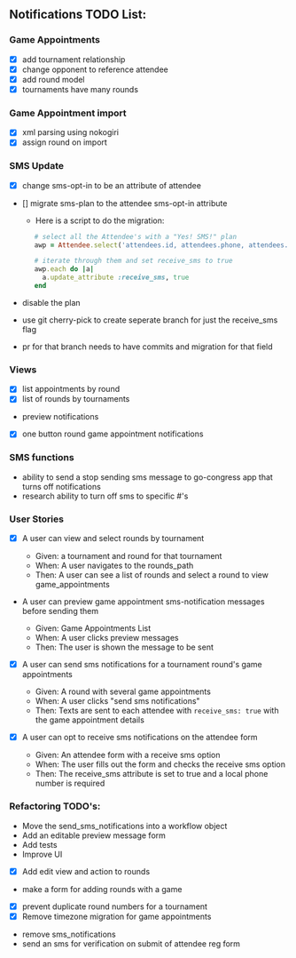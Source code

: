 ## Notifications TODO List:

### Game Appointments

* [x] add tournament relationship
* [x] change opponent to reference attendee
* [x] add round model
* [x] tournaments have many rounds

### Game Appointment import

* [x] xml parsing using nokogiri
* [x] assign round on import

### SMS Update

* [x] change sms-opt-in to be an attribute of attendee
* [] migrate sms-plan to the attendee sms-opt-in attribute

  * Here is a script to do the migration:

  ```ruby
     # select all the Attendee's with a "Yes! SMS!" plan
     awp = Attendee.select('attendees.id, attendees.phone, attendees.local_phone').joins(:plans).where('plans.name = ?', "Yes! SMS!")

     # iterate through them and set receive_sms to true
     awp.each do |a|
       a.update_attribute :receive_sms, true
     end
  ```

* disable the plan
* use git cherry-pick to create seperate branch for just the receive_sms flag
* pr for that branch needs to have commits and migration for that field

### Views

* [x] list appointments by round
* [x] list of rounds by tournaments
* preview notifications
* [x] one button round game appointment notifications

### SMS functions

* ability to send a stop sending sms message to go-congress app that turns off notifications
* research ability to turn off sms to specific #'s

### User Stories

* [x] A user can view and select rounds by tournament

  * Given: a tournament and round for that tournament
  * When: A user navigates to the rounds_path
  * Then: A user can see a list of rounds and select a round to view game_appointments

* A user can preview game appointment sms-notification messages before sending them

  * Given: Game Appointments List
  * When: A user clicks preview messages
  * Then: The user is shown the message to be sent

* [x] A user can send sms notifications for a tournament round's game appointments

  * Given: A round with several game appointments
  * When: A user clicks "send sms notifications"
  * Then: Texts are sent to each attendee with `receive_sms: true` with the game appointment details

* [x] A user can opt to receive sms notifications on the attendee form
  * Given: An attendee form with a receive sms option
  * When: The user fills out the form and checks the receive sms option
  * Then: The receive_sms attribute is set to true and a local phone number is required

### Refactoring TODO's:

* Move the send_sms_notifications into a workflow object
* Add an editable preview message form
* Add tests
* Improve UI
* [x] Add edit view and action to rounds
* make a form for adding rounds with a game
* [x] prevent duplicate round numbers for a tournament
* [x] Remove timezone migration for game appointments

* remove sms_notifications
* send an sms for verification on submit of attendee reg form

